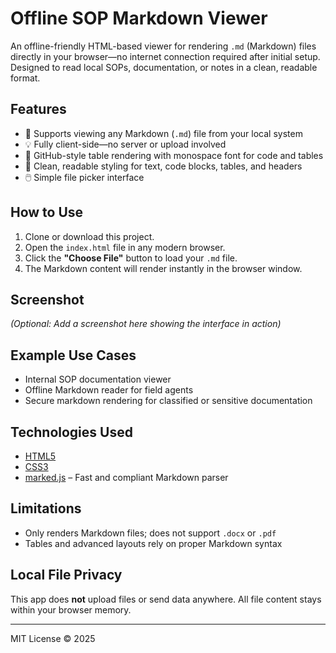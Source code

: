 # Offline SOP Markdown Viewer

An offline-friendly HTML-based viewer for rendering `.md` (Markdown) files directly in your browser—no internet
connection required after initial setup. Designed to read local SOPs, documentation, or notes in a clean, readable
format.

## Features

- 📄 Supports viewing any Markdown (`.md`) file from your local system
- 💡 Fully client-side—no server or upload involved
- 🧱 GitHub-style table rendering with monospace font for code and tables
- 🎨 Clean, readable styling for text, code blocks, tables, and headers
- 🖱️ Simple file picker interface

## How to Use

1. Clone or download this project.
2. Open the `index.html` file in any modern browser.
3. Click the **"Choose File"** button to load your `.md` file.
4. The Markdown content will render instantly in the browser window.

## Screenshot

*(Optional: Add a screenshot here showing the interface in action)*

## Example Use Cases

- Internal SOP documentation viewer
- Offline Markdown reader for field agents
- Secure markdown rendering for classified or sensitive documentation

## Technologies Used

- [HTML5](https://developer.mozilla.org/en-US/docs/Web/HTML)
- [CSS3](https://developer.mozilla.org/en-US/docs/Web/CSS)
- [marked.js](https://github.com/markedjs/marked) – Fast and compliant Markdown parser

## Limitations

- Only renders Markdown files; does not support `.docx` or `.pdf`
- Tables and advanced layouts rely on proper Markdown syntax

## Local File Privacy

This app does **not** upload files or send data anywhere. All file content stays within your browser memory.

---

MIT License © 2025